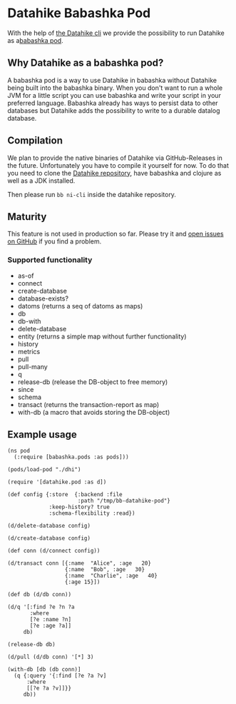 # Datahike Babashka Pod

With the help of [the Datahike cli](doc/cli.md) we provide the possibility to run Datahike as a[babashka pod](https://book.babashka.org/#pods).

## Why Datahike as a babashka pod?

A babashka pod is a way to use Datahike in babashka without Datahike being built into the babashka binary. When you
don't want to run a whole JVM for a little script you can use babashka and write your script in your preferred language.
Babashka already has ways to persist data to other databases but Datahike adds the possibility to write to a durable
datalog database.

## Compilation

We plan to provide the native binaries of Datahike via GitHub-Releases in the future. Unfortunately you have to compile it yourself for now. To do that you need to clone the [Datahike repository](https://github.com/replikativ/datahike), have babashka and clojure as well as a JDK installed.

Then please run `bb ni-cli` inside the datahike repository.

## Maturity

This feature is not used in production so far. Please try it and [open issues on GitHub](https://github.com/replikativ/datahike/issues/new/choose) if you find a problem.

### Supported functionality

- as-of
- connect
- create-database
- database-exists?
- datoms (returns a seq of datoms as maps)
- db
- db-with
- delete-database
- entity (returns a simple map without further functionality)
- history
- metrics
- pull
- pull-many
- q
- release-db (release the DB-object to free memory)
- since
- schema
- transact (returns the transaction-report as map)
- with-db (a macro that avoids storing the DB-object)

## Example usage

```
(ns pod
  (:require [babashka.pods :as pods]))

(pods/load-pod "./dhi")

(require '[datahike.pod :as d])

(def config {:store  {:backend :file
                      :path "/tmp/bb-datahike-pod"}
             :keep-history? true
             :schema-flexibility :read})

(d/delete-database config)

(d/create-database config)

(def conn (d/connect config))

(d/transact conn [{:name  "Alice", :age   20}
                  {:name  "Bob", :age   30}
                  {:name  "Charlie", :age   40}
                  {:age 15}])

(def db (d/db conn))

(d/q '[:find ?e ?n ?a
       :where
       [?e :name ?n]
       [?e :age ?a]]
     db)

(release-db db)

(d/pull (d/db conn) '[*] 3)

(with-db [db (db conn)]
  (q {:query '{:find [?e ?a ?v]
      :where
      [[?e ?a ?v]]}}
     db))
```
